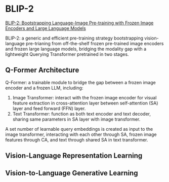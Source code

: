 # BLIP-2
[BLIP-2: Bootstrapping Language-Image Pre-training with Frozen Image Encoders and Large Language Models](https://proceedings.mlr.press/v202/li23q/li23q.pdf) 

BLIP-2: a generic and efficient pre-training strategy bootstrapping vision-language pre-trianing from off-the-shelf frozen pre-trained image encoders and frozen large language models, bridging the modality gap with a lightweight Querying Transformer pretrained in two stages.

## Q-Former Architecture
Q-Former: a trainable module to bridge the gap between a frozen image encoder and a frozen LLM, including:
1. Image Transformer: interact with the frozen image encoder for visual feature extraction in cross-attention layer between self-attention (SA) layer and feed forward (FFN) layer.
2. Text Transformer: function as both text encoder and text decoder, sharing same parameters in SA layer with image transformer.

A set number of learnable query embeddings is created as input to the image transformer, interacting with each other through SA, frozen image features through CA, and text through shared SA in text transformer.

## Vision-Language Representation Learning

## Vision-to-Language Generative Learning

